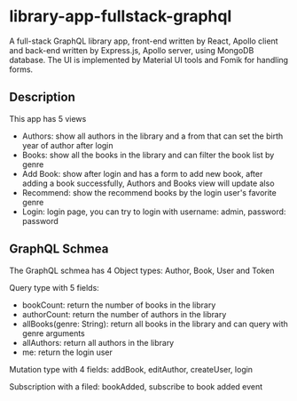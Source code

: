 # library-app-fullstack-graphql

A full-stack GraphQL library app, front-end written by React, Apollo client and back-end written by Express.js, Apollo server, using MongoDB database. The UI is implemented by Material UI tools and Fomik for handling forms.

## Description

This app has 5 views
* Authors: show all authors in the library and a from that can set the birth year of author after login
* Books: show all the books in the library and can filter the book list by genre
* Add Book: show after login and has a form to add new book, after adding a book successfully, Authors and Books view will update also
* Recommend: show the recommend books by the login user's favorite genre
* Login: login page, you can try to login with username: admin, password: password

## GraphQL Schmea

The GraphQL schmea has 4 Object types: Author, Book, User and Token

Query type with 5 fields: 
* bookCount: return the number of books in the library 
* authorCount: return the number of authors in the library
* allBooks(genre: String): return all books in the library and can query with genre arguments
* allAuthors: return all authors in the library
* me: return the login user

Mutation type with 4 fields: addBook, editAuthor, createUser, login

Subscription with a filed: bookAdded, subscribe to book added event


